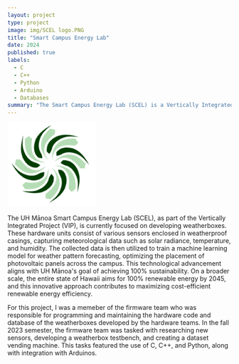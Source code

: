 ```yaml
---
layout: project
type: project
image: img/SCEL logo.PNG
title: "Smart Campus Energy Lab"
date: 2024
published: true
labels:
  - C
  - C++
  - Python
  - Arduino
  - Databases
summary: "The Smart Campus Energy Lab (SCEL) is a Vertically Integrated Project aimed at collecting, analyzing, and distributing information based on energy and environmental data at the UH Mānoa campus."
---
```


<div class="text-center p-4">
  <img width="200px" src="../img/SCEL logo.PNG" class="img-thumbnail" >
</div>

The UH Mānoa Smart Campus Energy Lab (SCEL), as part of the Vertically Integrated Project (VIP), is currently focused on developing weatherboxes. These hardware units consist of various sensors enclosed in weatherproof casings, capturing meteorological data such as solar radiance, temperature, and humidity. The collected data is then utilized to train a machine learning model for weather pattern forecasting, optimizing the placement of photovoltaic panels across the campus. This technological advancement aligns with UH Mānoa's goal of achieving 100% sustainability. On a broader scale, the entire state of Hawaii aims for 100% renewable energy by 2045, and this innovative approach contributes to maximizing cost-efficient renewable energy efficiency.

For this project, I was a memeber of the firmware team who was responsible for programming and maintaining the hardware code and database of the weatherboxes developed by the hardware teams. In the fall 2023 semester, the firmware team was tasked with researching new sensors, developing a weatherbox testbench, and creating a dataset vending machine. This tasks featured the use of C, C++, and Python, along with integration with Arduinos. 


